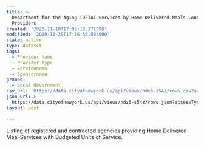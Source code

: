 ```yaml
---
title: >-
  Department for the Aging (DFTA) Services by Home Delivered Meals Contracted
  Providers
created: '2020-11-10T17:03:19.371998'
modified: '2020-11-20T17:16:56.883000'
state: active
type: dataset
tags:
  - Provider Name
  - Provider Type
  - Servicename
  - Sponsorname
groups:
  - Local Government
csv_url: 'https://data.cityofnewyork.us/api/views/hdz6-s54z/rows.csv?accessType=DOWNLOAD'
json_url: >-
  https://data.cityofnewyork.us/api/views/hdz6-s54z/rows.json?accessType=DOWNLOAD
layout: post

---
```

Listing of registered and contracted agencies providing Home Delivered Meal Services with Budgeted Units of Service.
